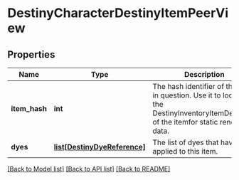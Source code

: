 # DestinyCharacterDestinyItemPeerView

## Properties
Name | Type | Description | Notes
------------ | ------------- | ------------- | -------------
**item_hash** | **int** | The hash identifier of the item in question.  Use it to look up the DestinyInventoryItemDefinition of the itemfor static rendering data. | [optional] 
**dyes** | [**list[DestinyDyeReference]**](DestinyDyeReference.md) | The list of dyes that have been applied to this item. | [optional] 

[[Back to Model list]](../README.md#documentation-for-models) [[Back to API list]](../README.md#documentation-for-api-endpoints) [[Back to README]](../README.md)


